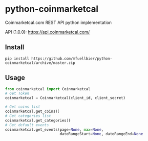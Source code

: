 # python-coinmarketcal
Coinmarketcal.com REST API python implementation

API (1.0.0): https://api.coinmarketcal.com/

## Install
```
pip install https://github.com/mfuellbier/python-coinmarketcal/archive/master.zip
```

## Usage
```python
from coinmarketcal import Coinmarketcal
# Get Token
coinmarketcal = Coinmarketcal(client_id, client_secret)

# Get coins list
coinmarketcal.get_coins()
# Get categories list
coinmarketcal.get_categories()
# Get default events
coinmarketcal.get_events(page=None, max=None,
                         dateRangeStart=None, dateRangeEnd=None